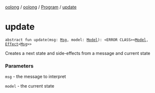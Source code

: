 [oolong](../../index.md) / [oolong](../index.md) / [Program](index.md) / [update](./update.md)

# update

`abstract fun update(msg: `[`Msg`](index.md#Msg)`, model: `[`Model`](index.md#Model)`): <ERROR CLASS><`[`Model`](../-next.md#Model)`, `[`Effect`](../-effect.md)`<`[`Msg`](../-next.md#Msg)`>>`

Creates a next state and side-effects from a message and current state

### Parameters

`msg` - the message to interpret

`model` - the current state